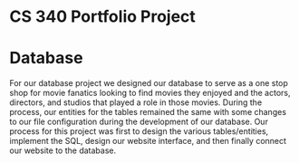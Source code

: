 # CS 340 Portfolio Project
# Database

For our database project we designed our database to serve as a one stop shop for movie fanatics
looking to find movies they enjoyed and the actors, directors, and studios that played a role in
those movies. During the process, our entities for the tables remained the same with some
changes to our file configuration during the development of our database. Our process for this
project was first to design the various tables/entities, implement the SQL, design our website
interface, and then finally connect our website to the database.
